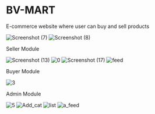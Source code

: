 # BV-MART
E-commerce website where user can buy and sell products

![Screenshot (7)](https://user-images.githubusercontent.com/73779347/118256474-2100e680-b4cb-11eb-858a-980b48c7bcde.png)
![Screenshot (8)](https://user-images.githubusercontent.com/73779347/118257782-a5a03480-b4cc-11eb-904a-6c911b515c18.png)


  Seller Module


![Screenshot (13)](https://user-images.githubusercontent.com/73779347/118258177-2eb76b80-b4cd-11eb-83c1-18ad871ec51a.png)
![0](https://user-images.githubusercontent.com/73779347/118264064-c40a2e00-b4d4-11eb-9199-cfbcdb8bbcbb.png)
![Screenshot (17)](https://user-images.githubusercontent.com/73779347/118264269-12b7c800-b4d5-11eb-9f9e-7bec5ba38fac.png)
![feed](https://user-images.githubusercontent.com/73779347/118261813-b4d5b100-b4d1-11eb-9320-eb703baac635.png)


   Buyer Module

![3](https://user-images.githubusercontent.com/73779347/118259786-2eb86b00-b4cf-11eb-9323-99460a30b59b.png)

Admin Module


![5](https://user-images.githubusercontent.com/73779347/118263236-a2f50d80-b4d3-11eb-972f-aa36db863369.png)
![Add_cat](https://user-images.githubusercontent.com/73779347/118261871-c3bc6380-b4d1-11eb-8924-5bd068db15b7.png)
![list](https://user-images.githubusercontent.com/73779347/118261897-ca4adb00-b4d1-11eb-910b-08b305d2f382.png)
![a_feed](https://user-images.githubusercontent.com/73779347/118261919-cfa82580-b4d1-11eb-975b-78085d8e597c.png)
